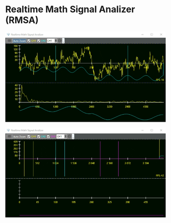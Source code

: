 # Realtime Math Signal Analizer (RMSA)


![Frame Date Mode](/Docs/frame_mode.gif?raw=true "Frame Mode")

![Stream Date Mode](/Docs/stream_mode.gif?raw=true "Stream Mode")